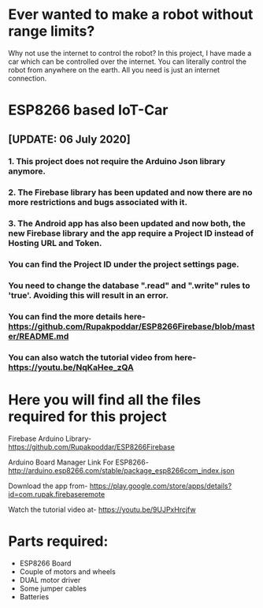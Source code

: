 # Ever wanted to make a robot without range limits?
Why not use the internet to control the robot?
In this project, I have made a car which can be controlled over the internet. You can literally control the robot from anywhere on the earth. All you need is just an internet connection.

# ESP8266 based IoT-Car
## [UPDATE: 06 July 2020]
### 1. This project does not require the Arduino Json library anymore. 
### 2. The Firebase library has been updated and now there are no more restrictions and bugs associated with it.
### 3. The Android app has also been updated and now both, the new Firebase library and the app require a Project ID instead of Hosting URL and Token.
### You can find the Project ID under the project settings page.
### You need to change the database ".read" and ".write" rules to 'true'. Avoiding this will result in an error.
### You can find the more details here- https://github.com/Rupakpoddar/ESP8266Firebase/blob/master/README.md
### You can also watch the tutorial video from here- https://youtu.be/NqKaHee_zQA

# Here you will find all the files required for this project

Firebase Arduino Library-
https://github.com/Rupakpoddar/ESP8266Firebase

Arduino Board Manager Link For ESP8266-
http://arduino.esp8266.com/stable/package_esp8266com_index.json

Download the app from-
https://play.google.com/store/apps/details?id=com.rupak.firebaseremote

Watch the tutorial video at-
https://youtu.be/9UJPxHrcjfw

# Parts required:
- ESP8266 Board
- Couple of motors and wheels
- DUAL motor driver
- Some jumper cables
- Batteries

